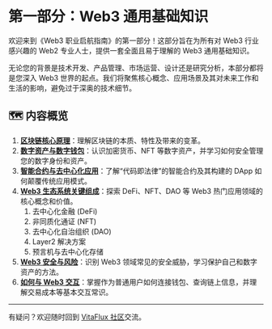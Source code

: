 # 第一部分：Web3 通用基础知识

欢迎来到《Web3 职业启航指南》的第一部分！这部分旨在为所有对 Web3 行业感兴趣的 Web2 专业人士，提供一套全面且易于理解的 Web3 通用基础知识。

无论您的背景是技术开发、产品管理、市场运营、设计还是研究分析，本部分都将是您深入 Web3 世界的起点。我们将聚焦核心概念、应用场景及其对未来工作和生活的影响，避免过于深奥的技术细节。

## 🗺️ 内容概览

1.  **[区块链核心原理](./01-blockchain-fundamentals.md)**：理解区块链的本质、特性及带来的变革。
1.  **[数字资产与数字钱包](./02-digital-assets-wallets.md)**：认识加密货币、NFT 等数字资产，并学习如何安全管理您的数字身份和资产。
1.  **[智能合约与去中心化应用](./03-smart-contracts-dapps.md)**：了解“代码即法律”的智能合约及其构建的 DApp 如何颠覆传统应用模式。
1.  **[Web3 生态系统关键组成](./04-web3-ecosystem-pillars/)**：探索 DeFi、NFT、DAO 等 Web3 热门应用领域的核心概念和价值。
    1.  去中心化金融 (DeFi)
    1.  非同质化通证 (NFT)
    1.  去中心化自治组织 (DAO)
    1.  Layer2 解决方案
    1.  预言机与去中心化存储
1.  **[Web3 安全与风险](./05-web3-security-risks.md)**：识别 Web3 领域常见的安全威胁，学习保护自己和数字资产的方法。
1.  **[如何与 Web3 交互](./06-interacting-with-web3.md)**：掌握作为普通用户如何连接钱包、查询链上信息，并理解交易成本等基本交互常识。

---

有疑问？欢迎随时回到 [VitaFlux 社区](https://t.me/+04_gJoUytQo0MjBl)交流。
